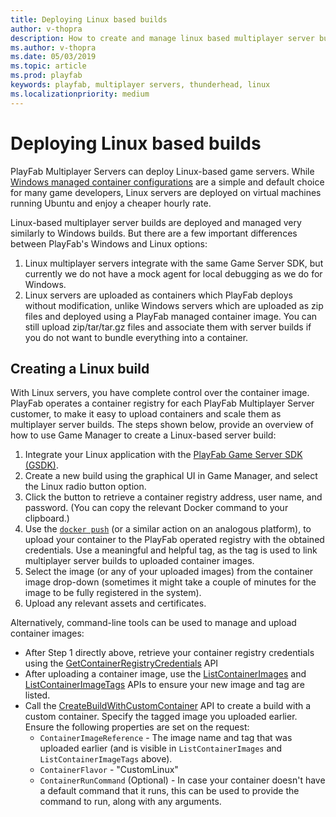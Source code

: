 ```yaml
---
title: Deploying Linux based builds
author: v-thopra
description: How to create and manage linux based multiplayer server builds.
ms.author: v-thopra
ms.date: 05/03/2019
ms.topic: article
ms.prod: playfab
keywords: playfab, multiplayer servers, thunderhead, linux
ms.localizationpriority: medium
---
```


# Deploying Linux based builds

PlayFab Multiplayer Servers can deploy Linux-based game servers. While [Windows managed container configurations](servers\deploying-playfab-multiplayer-server-builds.md) are a simple and default choice for many game developers, Linux servers are deployed on virtual machines running Ubuntu and enjoy a cheaper hourly rate.

Linux-based multiplayer server builds are deployed and managed very similarly to Windows builds. But there are a few important differences between PlayFab's Windows and Linux options:

1. Linux multiplayer servers integrate with the same Game Server SDK, but currently we do not have a mock agent for local debugging as we do for Windows.
2. Linux servers are uploaded as containers which PlayFab deploys without modification, unlike Windows servers which are uploaded as zip files and deployed using a PlayFab managed container image. You can still upload zip/tar/tar.gz files and associate them with server builds if you do not want to bundle everything into a container.

## Creating a Linux build

With Linux servers, you have complete control over the container image. PlayFab operates a container registry for each PlayFab Multiplayer Server customer, to make it easy to upload containers and scale them as multiplayer server builds. The steps shown below, provide an overview of how to use Game Manager to create a Linux-based server build:

1. Integrate your Linux application with the [PlayFab Game Server SDK (GSDK)](integrating-game-servers-with-gsdk.md).
2. Create a new build using the graphical UI in Game Manager, and select the Linux radio button option.
3. Click the button to retrieve a container registry address, user name, and password. (You can copy the relevant Docker command to your clipboard.)
4. Use the [`docker push`](https://docs.docker.com/engine/reference/commandline/push/) (or a similar action on an analogous platform), to upload your container to the PlayFab operated registry with the obtained credentials. Use a meaningful and helpful tag, as the tag is used to link multiplayer server builds to uploaded container images.
5. Select the image (or any of your uploaded images) from the container image drop-down (sometimes it might take a couple of minutes for the image to be fully registered in the system).
6. Upload any relevant assets and certificates.

Alternatively, command-line tools can be used to manage and upload container images:
* After Step 1 directly above, retrieve your container registry credentials using the [GetContainerRegistryCredentials](xref:titleid.playfabapi.com.multiplayer.multiplayerserver.getcontainerregistrycredentials) API
* After uploading a container image, use the [ListContainerImages](xref:titleid.playfabapi.com.multiplayer.multiplayerserver.listcontainerimages) and [ListContainerImageTags](xref:titleid.playfabapi.com.multiplayer.multiplayerserver.listcontainerimagetags) APIs to ensure your new image and tag are listed.
* Call the [CreateBuildWithCustomContainer](xref:titleid.playfabapi.com.multiplayer.multiplayerserver.createbuildwithcustomcontainer) API to create a build with a custom container. Specify the tagged image you uploaded earlier. Ensure the following properties are set on the request: 
	* `ContainerImageReference` - The image name and tag that was uploaded earlier (and is visible in `ListContainerImages` and `ListContainerImageTags` above).
	* `ContainerFlavor` - "CustomLinux"
	* `ContainerRunCommand` (Optional) - In case your container doesn't have a default command that it runs, this can be used to provide the command to run, along with any arguments.